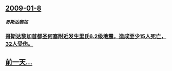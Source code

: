## [2009-01-8](/zh/news/2009/01/8/index.md)

##### 哥斯达黎加
### [哥斯达黎加首都圣何塞附近发生里氏6.2级地震，造成至少15人死亡，32人受伤。](/zh/news/2009/01/8/哥斯达黎加首都圣何塞附近发生里氏62级地震-造成至少15人死亡-32人受伤.md)
## [前一天...](/zh/news/2009/01/5/index.md)

